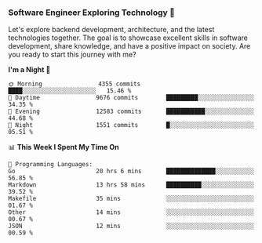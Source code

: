 ### Software Engineer Exploring Technology 🚀 

Let's explore backend development, architecture, and the latest technologies together. The goal is to showcase excellent skills in software development, share knowledge, and have a positive impact on society. Are you ready to start this journey with me?

<!--START_SECTION:waka-->
**I'm a Night 🦉** 

```text
🌞 Morning                4355 commits        ████░░░░░░░░░░░░░░░░░░░░░   15.46 % 
🌆 Daytime                9676 commits        █████████░░░░░░░░░░░░░░░░   34.35 % 
🌃 Evening                12583 commits       ███████████░░░░░░░░░░░░░░   44.68 % 
🌙 Night                  1551 commits        █░░░░░░░░░░░░░░░░░░░░░░░░   05.51 % 
```


📊 **This Week I Spent My Time On** 

```text
💬 Programming Languages: 
Go                       20 hrs 6 mins       ██████████████░░░░░░░░░░░   56.85 % 
Markdown                 13 hrs 58 mins      ██████████░░░░░░░░░░░░░░░   39.52 % 
Makefile                 35 mins             ░░░░░░░░░░░░░░░░░░░░░░░░░   01.67 % 
Other                    14 mins             ░░░░░░░░░░░░░░░░░░░░░░░░░   00.67 % 
JSON                     12 mins             ░░░░░░░░░░░░░░░░░░░░░░░░░   00.59 % 
```


<!--END_SECTION:waka-->
